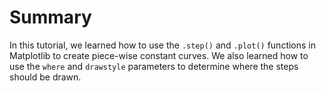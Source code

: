 # Summary

In this tutorial, we learned how to use the `.step()` and `.plot()` functions in Matplotlib to create piece-wise constant curves. We also learned how to use the `where` and `drawstyle` parameters to determine where the steps should be drawn.
